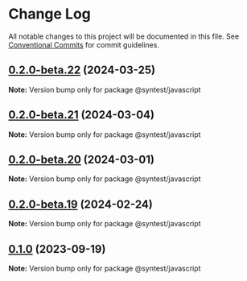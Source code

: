 # Change Log

All notable changes to this project will be documented in this file.
See [Conventional Commits](https://conventionalcommits.org) for commit guidelines.

## [0.2.0-beta.22](https://github.com/syntest-framework/syntest-javascript/compare/@syntest/javascript@0.2.0-beta.21...@syntest/javascript@0.2.0-beta.22) (2024-03-25)

**Note:** Version bump only for package @syntest/javascript

## [0.2.0-beta.21](https://github.com/syntest-framework/syntest-javascript/compare/@syntest/javascript@0.2.0-beta.20...@syntest/javascript@0.2.0-beta.21) (2024-03-04)

**Note:** Version bump only for package @syntest/javascript

## [0.2.0-beta.20](https://github.com/syntest-framework/syntest-javascript/compare/@syntest/javascript@0.2.0-beta.19...@syntest/javascript@0.2.0-beta.20) (2024-03-01)

**Note:** Version bump only for package @syntest/javascript

## [0.2.0-beta.19](https://github.com/syntest-framework/syntest-javascript/compare/@syntest/javascript@0.2.0-beta.18...@syntest/javascript@0.2.0-beta.19) (2024-02-24)

**Note:** Version bump only for package @syntest/javascript

## [0.1.0](https://github.com/syntest-framework/syntest-javascript/compare/@syntest/javascript@0.1.0-beta.26...@syntest/javascript@0.1.0) (2023-09-19)

**Note:** Version bump only for package @syntest/javascript
